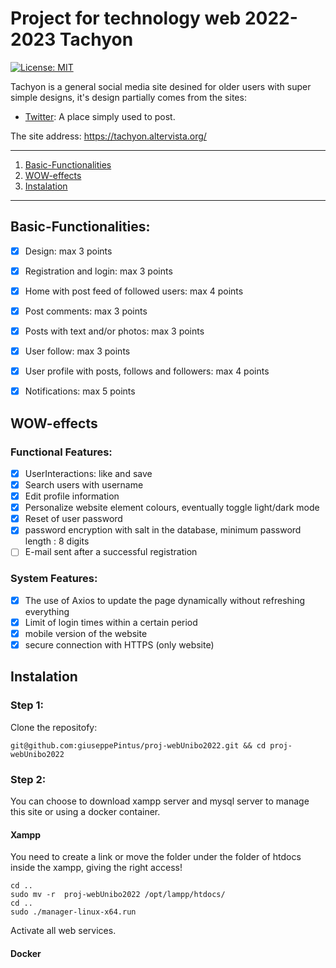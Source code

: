 
# Project for technology web 2022-2023 Tachyon
[![License: MIT ](https://img.shields.io/badge/License-MIT-red.svg)](https://opensource.org/licenses/MIT)

Tachyon is a general social media site desined for older users with super simple designs, it's design partially comes from 
the sites:
- [Twitter](https://twitter.com/): A place simply used to post. 

The site address: https://tachyon.altervista.org/

---------------------------------
1. [Basic-Functionalities](#basic-functionalities)
2. [WOW-effects](#wow-effects)
3. [Instalation](#Instalation)
---------------------------------

## Basic-Functionalities:
- [X] Design: max 3 points
- [X] Registration and login: max 3 points
- [X] Home with post feed of followed users: max 4 points
- [X] Post comments: max 3 points
- [X] Posts with text and/or photos: max 3 points
- [X] User follow: max 3 points
- [X] User profile with posts, follows and followers: max 4 points
- [X] Notifications: max 5 points


## WOW-effects
### Functional Features:
- [X] UserInteractions: like and save
- [X] Search users with username
- [X] Edit profile information
- [X] Personalize website element colours, eventually toggle light/dark mode
- [X] Reset of user password
- [X] password encryption with salt in the database, minimum password length : 8 digits
- [ ] E-mail sent after a successful registration

### System Features:
- [X] The use of Axios to update the page dynamically without refreshing everything
- [X] Limit of login times within a certain period
- [X] mobile version of the website
- [X] secure connection with HTTPS (only website) 

## Instalation
### Step 1:
Clone the repositofy:
```
git@github.com:giuseppePintus/proj-webUnibo2022.git && cd proj-webUnibo2022
```
### Step 2:
You can choose to download xampp server and mysql server to manage this site or using a docker container.

#### Xampp
You need to create a link or move the folder under the folder of htdocs inside the xampp, giving the right access!
```
cd ..
sudo mv -r  proj-webUnibo2022 /opt/lampp/htdocs/
cd ..
sudo ./manager-linux-x64.run
```
Activate all web services.

#### Docker


